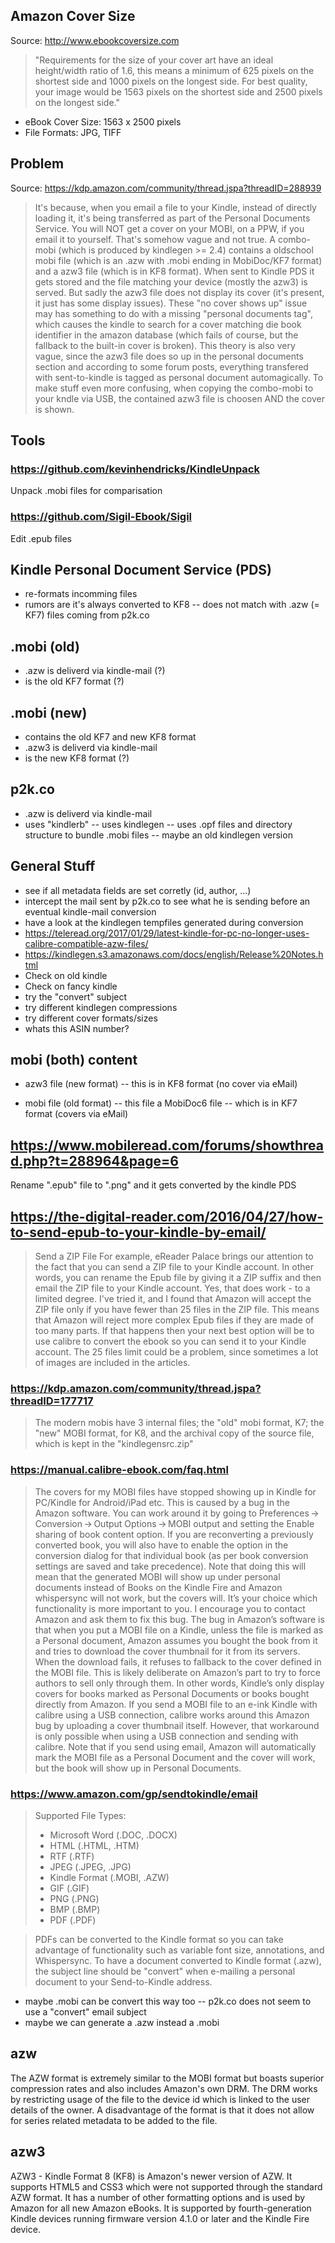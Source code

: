 
## Amazon Cover Size
Source: http://www.ebookcoversize.com
> "Requirements for the size of your cover art have an ideal height/width ratio of 1.6, this means a minimum of 625 pixels on the shortest side and 1000 pixels on the longest side. For best quality, your image would be 1563 pixels on the shortest side and 2500 pixels on the longest side."
- eBook Cover Size: 1563 x 2500 pixels
- File Formats: JPG, TIFF

## Problem
Source: https://kdp.amazon.com/community/thread.jspa?threadID=288939
> It's because, when you email a file to your Kindle, instead of directly loading it, it's being transferred as part of the Personal Documents Service. You will NOT get a cover on your MOBI, on a PPW, if you email it to yourself.
That's somehow vague and not true. A combo-mobi (which is produced by kindlegen >= 2.4) contains a oldschool mobi file (which is an .azw with .mobi ending in MobiDoc/KF7 format) and a azw3 file (which is in KF8 format). When sent to Kindle PDS it gets stored and the file matching your device (mostly the azw3) is served.
But sadly the azw3 file does not display its cover (it's present, it just has some display issues).
These "no cover shows up" issue may has something to do with a missing "personal documents tag", which causes the kindle to search for a cover matching die book identifier in the amazon database (which fails of course, but the fallback to the built-in cover is broken).
This theory is also very vague, since the azw3 file does so up in the personal documents section and according to some forum posts, everything transfered with sent-to-kindle is tagged as personal document automagically.
To make stuff even more confusing, when copying the combo-mobi to your kndle via USB, the contained azw3 file is choosen AND the cover is shown.

## Tools
### https://github.com/kevinhendricks/KindleUnpack
Unpack .mobi files for comparisation

### https://github.com/Sigil-Ebook/Sigil
Edit .epub files

## Kindle Personal Document Service (PDS)
- re-formats incomming files
- rumors are it's always converted to KF8
-- does not match with .azw (= KF7) files coming from p2k.co

## .mobi (old)
- .azw is deliverd via kindle-mail (?)
- is the old KF7 format (?)

## .mobi (new)
- contains the old KF7 and new KF8 format
- .azw3 is deliverd via kindle-mail
- is the new KF8 format (?)

## p2k.co
- .azw is deliverd via kindle-mail
- uses "kindlerb"
-- uses kindlegen
-- uses .opf files and directory structure to bundle .mobi files
-- maybe an old kindlegen version

## General Stuff
- see if all metadata fields are set corretly (id, author, ...)
- intercept the mail sent by p2k.co to see what he is sending before an eventual kindle-mail conversion
- have a look at the kindlegen tempfiles generated during conversion
- https://teleread.org/2017/01/29/latest-kindle-for-pc-no-longer-uses-calibre-compatible-azw-files/
- https://kindlegen.s3.amazonaws.com/docs/english/Release%20Notes.html
- Check on old kindle
- Check on fancy kindle
- try the "convert" subject
- try different kindlegen compressions
- try different cover formats/sizes
- whats this ASIN number?

## mobi (both) content
- azw3 file (new format)
-- this is in KF8 format (no cover via eMail)

- mobi file (old format)
-- this file a MobiDoc6 file
-- which is in KF7 format (covers via eMail)

## https://www.mobileread.com/forums/showthread.php?t=288964&page=6
Rename ".epub" file to ".png" and it gets converted by the kindle PDS

## https://the-digital-reader.com/2016/04/27/how-to-send-epub-to-your-kindle-by-email/
> Send a ZIP File
> For example, eReader Palace brings our attention to the fact that you can send a ZIP file to your Kindle account. In other words, you can rename the Epub file by giving it a ZIP suffix and then email the ZIP file to your Kindle account.
> Yes, that does work - to a limited degree. I've tried it, and I found that Amazon will accept the ZIP file only if you have fewer than 25 files in the ZIP file. This means that Amazon will reject more complex Epub files if they are made of too many parts.
> If that happens then your next best option will be to use calibre to convert the ebook so you can send it to your Kindle account.
The 25 files limit could be a problem, since sometimes a lot of images are included in the articles.

### https://kdp.amazon.com/community/thread.jspa?threadID=177717
> The modern mobis have 3 internal files; the "old" mobi format, K7; the "new" MOBI format, for K8, and the archival copy of the source file, which is kept in the "kindlegensrc.zip"

### https://manual.calibre-ebook.com/faq.html
> The covers for my MOBI files have stopped showing up in Kindle for PC/Kindle for Android/iPad etc.
> This is caused by a bug in the Amazon software. You can work around it by going to Preferences → Conversion → Output Options → MOBI output and setting the Enable sharing of book content option. If you are reconverting a previously converted book, you will also have to enable the option in the conversion dialog for that individual book (as per book conversion settings are saved and take precedence).
> Note that doing this will mean that the generated MOBI will show up under personal documents instead of Books on the Kindle Fire and Amazon whispersync will not work, but the covers will. It’s your choice which functionality is more important to you. I encourage you to contact Amazon and ask them to fix this bug.
> The bug in Amazon’s software is that when you put a MOBI file on a Kindle, unless the file is marked as a Personal document, Amazon assumes you bought the book from it and tries to download the cover thumbnail for it from its servers. When the download fails, it refuses to fallback to the cover defined in the MOBI file. This is likely deliberate on Amazon’s part to try to force authors to sell only through them. In other words, Kindle’s only display covers for books marked as Personal Documents or books bought directly from Amazon.
> If you send a MOBI file to an e-ink Kindle with calibre using a USB connection, calibre works around this Amazon bug by uploading a cover thumbnail itself. However, that workaround is only possible when using a USB connection and sending with calibre. Note that if you send using email, Amazon will automatically mark the MOBI file as a Personal Document and the cover will work, but the book will show up in Personal Documents.

### https://www.amazon.com/gp/sendtokindle/email
> Supported File Types:
> - Microsoft Word (.DOC, .DOCX)
> - HTML (.HTML, .HTM)
> - RTF (.RTF)
> - JPEG (.JPEG, .JPG)
> - Kindle Format (.MOBI, .AZW)
> - GIF (.GIF)
> - PNG (.PNG)
> - BMP (.BMP)
> - PDF (.PDF)

> PDFs can be converted to the Kindle format so you can take advantage of functionality such as variable font size, annotations, and Whispersync. To have a document converted to Kindle format (.azw), the subject line should be "convert" when e-mailing a personal document to your Send-to-Kindle address.

- maybe .mobi can be convert this way too
-- p2k.co does not seem to use a "convert" email subject
- maybe we can generate a .azw instead a .mobi

## azw
The AZW format is extremely similar to the MOBI format but boasts superior compression rates and also includes Amazon's own DRM. The DRM works by restricting usage of the file to the device id which is linked to the user details of the owner. A disadvantage of the format is that it does not allow for series related metadata to be added to the file.
    
## azw3
AZW3 - Kindle Format 8 (KF8) is Amazon's newer version of AZW. It supports HTML5 and CSS3 which were not supported through the standard AZW format. It has a number of other formatting options and is used by Amazon for all new Amazon eBooks. It is supported by fourth-generation Kindle devices running firmware version 4.1.0 or later and the Kindle Fire device.